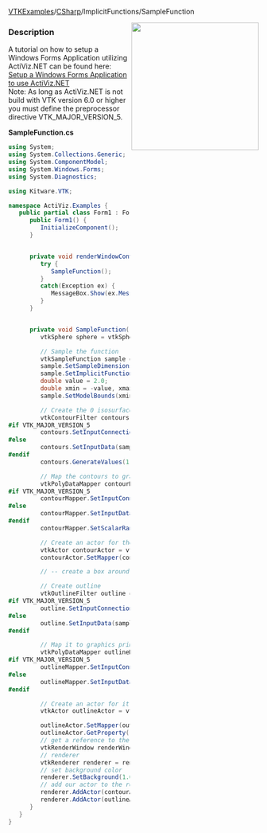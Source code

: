 [VTKExamples](/home/)/[CSharp](/CSharp)/ImplicitFunctions/SampleFunction

<img align="right" src="https://github.com/lorensen/VTKExamples/blob/gh-pages/Testing/Baseline/ImplicitFunctions/TestSampleFunction.png?raw=true" width="256" />

### Description
A tutorial on how to setup a Windows Forms Application utilizing ActiViz.NET can be found here: [Setup a Windows Forms Application to use ActiViz.NET](http://www.vtk.org/Wiki/VTK/CSharp/ActiViz.NET)<br />
Note: As long as ActiViz.NET is not build with VTK version 6.0 or higher you must define the preprocessor directive VTK_MAJOR_VERSION_5.

**SampleFunction.cs**
```csharp
using System;
using System.Collections.Generic;
using System.ComponentModel;
using System.Windows.Forms;
using System.Diagnostics;

using Kitware.VTK;

namespace ActiViz.Examples {
   public partial class Form1 : Form {
      public Form1() {
         InitializeComponent();
      }


      private void renderWindowControl1_Load(object sender, EventArgs e) {
         try {
            SampleFunction();
         }
         catch(Exception ex) {
            MessageBox.Show(ex.Message, "Exception", MessageBoxButtons.OK);
         }
      }


      private void SampleFunction() {
         vtkSphere sphere = vtkSphere.New();

         // Sample the function
         vtkSampleFunction sample = vtkSampleFunction.New();
         sample.SetSampleDimensions(50, 50, 50);
         sample.SetImplicitFunction(sphere);
         double value = 2.0;
         double xmin = -value, xmax = value, ymin = -value, ymax = value, zmin = -value, zmax = value;
         sample.SetModelBounds(xmin, xmax, ymin, ymax, zmin, zmax);

         // Create the 0 isosurface
         vtkContourFilter contours = vtkContourFilter.New();
#if VTK_MAJOR_VERSION_5
         contours.SetInputConnection(sample.GetOutputPort());
#else
         contours.SetInputData(sample);
#endif
         contours.GenerateValues(1, 1, 1);

         // Map the contours to graphical primitives
         vtkPolyDataMapper contourMapper = vtkPolyDataMapper.New();
#if VTK_MAJOR_VERSION_5
         contourMapper.SetInputConnection(contours.GetOutputPort());
#else
         contourMapper.SetInputData(contours);
#endif
         contourMapper.SetScalarRange(0.0, 1.2);

         // Create an actor for the contours
         vtkActor contourActor = vtkActor.New();
         contourActor.SetMapper(contourMapper);

         // -- create a box around the function to indicate the sampling volume --

         // Create outline
         vtkOutlineFilter outline = vtkOutlineFilter.New();
#if VTK_MAJOR_VERSION_5
         outline.SetInputConnection(sample.GetOutputPort());
#else
         outline.SetInputData(sample);
#endif

         // Map it to graphics primitives
         vtkPolyDataMapper outlineMapper = vtkPolyDataMapper.New();
#if VTK_MAJOR_VERSION_5
         outlineMapper.SetInputConnection(outline.GetOutputPort());
#else
         outlineMapper.SetInputData(outline);
#endif

         // Create an actor for it
         vtkActor outlineActor = vtkActor.New();

         outlineActor.SetMapper(outlineMapper);
         outlineActor.GetProperty().SetColor(0, 0, 0);
         // get a reference to the renderwindow of our renderWindowControl1
         vtkRenderWindow renderWindow = renderWindowControl1.RenderWindow;
         // renderer
         vtkRenderer renderer = renderWindow.GetRenderers().GetFirstRenderer();
         // set background color
         renderer.SetBackground(1.0, 1.0, 1.0);
         // add our actor to the renderer
         renderer.AddActor(contourActor);
         renderer.AddActor(outlineActor);
      }
   }
}
```
